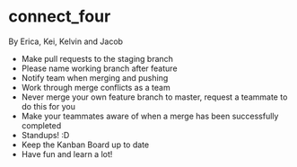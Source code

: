 # connect_four
By Erica, Kei, Kelvin and Jacob

* Make pull requests to the staging branch
* Please name working branch after feature
* Notify team when merging and pushing
* Work through merge conflicts as a team
* Never merge your own feature branch to master, request a teammate to do this for you
* Make your teammates aware of when a merge has been successfully completed
* Standups! :D
* Keep the Kanban Board up to date
* Have fun and learn a lot!
